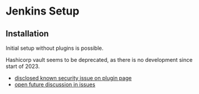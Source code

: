 # Jenkins Setup

## Installation

Initial setup without plugins is possible.

Hashicorp vault seems to be deprecated, as there is no development since start of 2023.

- [disclosed known security issue on plugin page](https://plugins.jenkins.io/hashicorp-vault-plugin/)
- [open future discussion in issues](https://github.com/jenkinsci/hashicorp-vault-plugin/issues/242)
